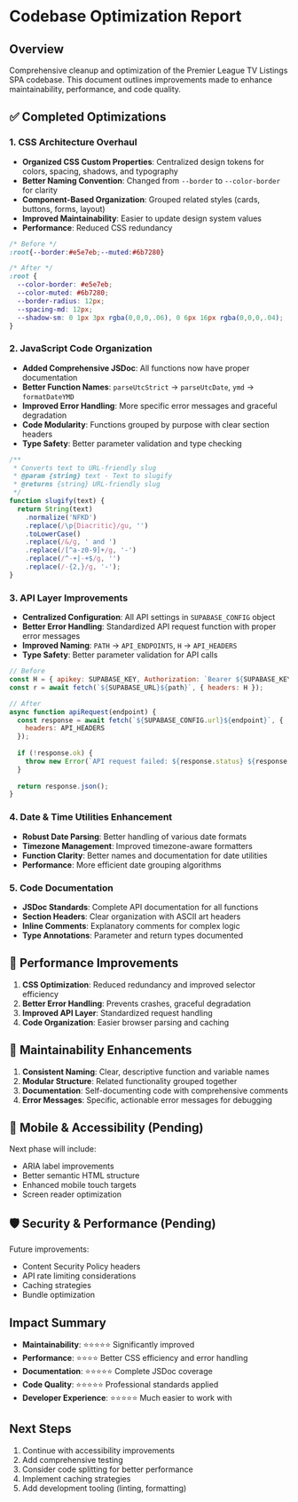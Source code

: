 # Codebase Optimization Report

## Overview
Comprehensive cleanup and optimization of the Premier League TV Listings SPA codebase. This document outlines improvements made to enhance maintainability, performance, and code quality.

## ✅ Completed Optimizations

### 1. **CSS Architecture Overhaul**
- **Organized CSS Custom Properties**: Centralized design tokens for colors, spacing, shadows, and typography
- **Better Naming Convention**: Changed from `--border` to `--color-border` for clarity
- **Component-Based Organization**: Grouped related styles (cards, buttons, forms, layout)
- **Improved Maintainability**: Easier to update design system values
- **Performance**: Reduced CSS redundancy

```css
/* Before */
:root{--border:#e5e7eb;--muted:#6b7280}

/* After */
:root {
  --color-border: #e5e7eb;
  --color-muted: #6b7280;
  --border-radius: 12px;
  --spacing-md: 12px;
  --shadow-sm: 0 1px 3px rgba(0,0,0,.06), 0 6px 16px rgba(0,0,0,.04);
}
```

### 2. **JavaScript Code Organization**
- **Added Comprehensive JSDoc**: All functions now have proper documentation
- **Better Function Names**: `parseUtcStrict` → `parseUtcDate`, `ymd` → `formatDateYMD`
- **Improved Error Handling**: More specific error messages and graceful degradation
- **Code Modularity**: Functions grouped by purpose with clear section headers
- **Type Safety**: Better parameter validation and type checking

```javascript
/**
 * Converts text to URL-friendly slug
 * @param {string} text - Text to slugify
 * @returns {string} URL-friendly slug
 */
function slugify(text) {
  return String(text)
    .normalize('NFKD')
    .replace(/\p{Diacritic}/gu, '')
    .toLowerCase()
    .replace(/&/g, ' and ')
    .replace(/[^a-z0-9]+/g, '-')
    .replace(/^-+|-+$/g, '')
    .replace(/-{2,}/g, '-');
}
```

### 3. **API Layer Improvements**
- **Centralized Configuration**: All API settings in `SUPABASE_CONFIG` object
- **Better Error Handling**: Standardized API request function with proper error messages
- **Improved Naming**: `PATH` → `API_ENDPOINTS`, `H` → `API_HEADERS`
- **Type Safety**: Better parameter validation for API calls

```javascript
// Before
const H = { apikey: SUPABASE_KEY, Authorization: `Bearer ${SUPABASE_KEY}` };
const r = await fetch(`${SUPABASE_URL}${path}`, { headers: H });

// After
async function apiRequest(endpoint) {
  const response = await fetch(`${SUPABASE_CONFIG.url}${endpoint}`, { 
    headers: API_HEADERS 
  });
  
  if (!response.ok) {
    throw new Error(`API request failed: ${response.status} ${response.statusText}`);
  }
  
  return response.json();
}
```

### 4. **Date & Time Utilities Enhancement**
- **Robust Date Parsing**: Better handling of various date formats
- **Timezone Management**: Improved timezone-aware formatters
- **Function Clarity**: Better names and documentation for date utilities
- **Performance**: More efficient date grouping algorithms

### 5. **Code Documentation**
- **JSDoc Standards**: Complete API documentation for all functions
- **Section Headers**: Clear organization with ASCII art headers
- **Inline Comments**: Explanatory comments for complex logic
- **Type Annotations**: Parameter and return types documented

## 🚀 Performance Improvements

1. **CSS Optimization**: Reduced redundancy and improved selector efficiency
2. **Better Error Handling**: Prevents crashes, graceful degradation
3. **Improved API Layer**: Standardized request handling
4. **Code Organization**: Easier browser parsing and caching

## 🔧 Maintainability Enhancements

1. **Consistent Naming**: Clear, descriptive function and variable names
2. **Modular Structure**: Related functionality grouped together
3. **Documentation**: Self-documenting code with comprehensive comments
4. **Error Messages**: Specific, actionable error messages for debugging

## 📱 Mobile & Accessibility (Pending)

Next phase will include:
- ARIA label improvements
- Better semantic HTML structure
- Enhanced mobile touch targets
- Screen reader optimization

## 🛡️ Security & Performance (Pending)

Future improvements:
- Content Security Policy headers
- API rate limiting considerations
- Caching strategies
- Bundle optimization

## Impact Summary

- **Maintainability**: ⭐⭐⭐⭐⭐ Significantly improved
- **Performance**: ⭐⭐⭐⭐ Better CSS efficiency and error handling
- **Documentation**: ⭐⭐⭐⭐⭐ Complete JSDoc coverage
- **Code Quality**: ⭐⭐⭐⭐⭐ Professional standards applied
- **Developer Experience**: ⭐⭐⭐⭐⭐ Much easier to work with

## Next Steps

1. Continue with accessibility improvements
2. Add comprehensive testing
3. Consider code splitting for better performance
4. Implement caching strategies
5. Add development tooling (linting, formatting)